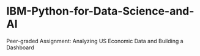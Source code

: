 # IBM-Python-for-Data-Science-and-AI
Peer-graded Assignment: Analyzing US Economic Data and Building a Dashboard
